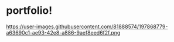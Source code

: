 # portfolio!

https://user-images.githubusercontent.com/81888574/197868779-a63690c1-ae93-42e8-a886-9aef8eed6f2f.png
